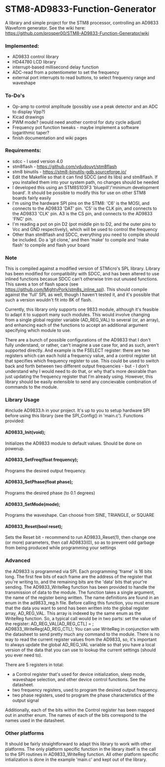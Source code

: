 # STM8-AD9833-Function-Generator
A library and simple project for the STM8 processor, controlling an AD9833 Waveform generator. See the wiki here: https://github.com/prosper00/STM8-AD9833-Function-Generator/wiki

### Implemented:
- AD9833 control library
- HD44780 LCD library
- interrupt-based millisecond delay function
- ADC-read from a potentiometer to set the frequency
- external port interrupts to read buttons, to select frequency range and waveshape

### To-Do's
- Op-amp to control amplitude (possibly use a peak detector and an ADC to display Vpp?)
- Kicad drawings
- PWM mode? (would need another control for duty cycle adjust)
- Frequency pot function tweaks - maybe implement a software logarithmic taper?
- finish documentation and wiki pages

### Requirements:
- sdcc - I used version 4.0
- stm8flash - https://github.com/vdudouyt/stm8flash
- stm8 binutils - https://stm8-binutils-gdb.sourceforge.io/
- Edit the Makefile so that it can find SDCC (and its libs) and stm8flash. If you installed them into your system path, no changes should be needed
- I developed this using an STM8S103F3 'bluepill'/'minimum development board'. It should be possible to modify this for use on other STM8 boards fairly easily
- I'm using the hardware SPI pins on the STM8: 'C6' is the MOSI, and connects to the AD9833 'DAT' pin. 'C5' is the CLK pin, and connects to the AD9833 'CLK' pin. A3 is the CS pin, and connects to the AD9833 'FNC' pin.
- I'm reading a pot on pin D2 (pot middle pin to D2, and the outer pins to Vcc and GND respectively), which will be used to control the frequency
- Other than stm8flash and SDCC, everything you need to compile should be included. Do a 'git clone,' and then 'make' to compile and 'make flash' to compile and flash your board

### Note
This is compiled against a modified version of STMicro's SPL library. Library has been modified for compatibility with SDCC, and has been altered to use inlined functions becasue SDCC can't otherwise trim out unused functions. This saves a ton of flash space (see https://github.com/MightyPork/stm8s_inline_spl). This should compile against the 'full' SPL as well, though I haven't tested it, and it's possible that such a version wouldn't fit into 8K of flash.

Currently, this library only supports one 9833 module, although it's feasible to adapt it to support many such modules. This would involve changing from a single global register variable (AD_REG_VAL) to several (or, an array), and enhancing each of the functions to accept an additional argument specifying which module to use.

There are a bunch of possible configurations of the AD9833 that I don't fully understand, or rather, can't imagine a use case for, and as such, aren't supported directly. And example is the FSELECT register: there are two registers which can each hold a frequency value, and a control register bit that specifies which frequency register to use. This could be used to switch back and forth between two different output frequencies - but - I don't understand why I would need to do that, or why that's more desirable than just updating the frequency register that I'm already using. However, this library should be easily extensible to send any concievable combination of commands to the module.

### Library Usage
#include AD9833.h in your project. It's up to you to setup hardware SPI before using this library (see the SPI_Config() in 'main.c'). Functions provided:
#### AD9833_Init(void);
  Initializes the AD9833 module to default values. Should be done on powerup.
#### AD9833_SetFreq(float frequency);
  Programs the desired output frequency. 
#### AD9833_SetPhase(float phase);
  Programs the desired phase (to 0.1 degrees)
#### AD9833_SetMode(mode);
  Programs the waveshape. Can choose from SINE, TRIANGLE, or SQUARE
#### AD9833_Reset(bool reset);
  Sets the Reset bit - recommend to run AD9833_Reset(1), then change one (or more) parameters, then call AD9833(0), so as to prevent odd garbage from being produced while programming your settings

### Advanced
the AD9833 is programmed via SPI. Each programming 'frame' is 16 bits long. The first few bits of each frame are the address of the register that you're writing to, and the remaining bits are the 'data' bits that your're sending.
The AD9833_WriteReg function has been provided to handle the transmission of data to the module. The function takes a single argument, the name of the register being written. The name definitions are found in an enum in the ad9833_reg.h file. Before calling this function, you must ensure that the data you want to send has been written into the global register array, AD_REG_VAL. This array is indexed by the same enum as the WriteReg function. So, a typical call would be in two parts:  set the value of the register: AD_REG_VAL[AD_REG_CTL] = <some data>; AD9833_WriteReg(AD_REG_CTL);
You can use WriteReg in conjunction with the datasheet to send pretty much any command to the module. 
  There is no way to read the current register values from the AD9833, so, it's important to always update the global AD_REG_VAL variable so that you have a local version of the data that you can use to lookup the current settings (should you ever need to).
  
There are 5 registers in total: 
- a Control register that's used for device initialization, sleep mode, waveshape selection, and other device control functions. See the datasheet.
- two frequency registers, used to program the desired output frequency.
- two phase registers, used to program the phase characteristics of the output signal

Additionally, each of the bits within the Control register has been mapped out in another enum. The names of each of the bits correspond to the names used in the datasheet.

### Other platforms
It should be fairly straightforward to adapt this library to work with other platforms. The only platform specific function in the library itself is the call to the SPI routines in AD9833_WriteReg function. All other platform specific intialization is done in the example 'main.c' and kept out of the library.
